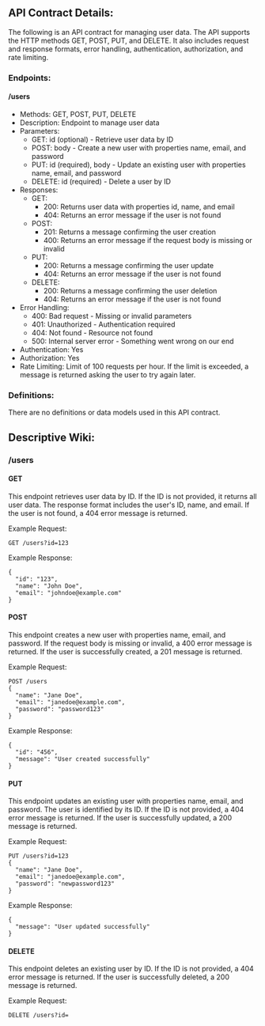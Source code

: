 ## API Contract Details:

The following is an API contract for managing user data. The API supports the HTTP methods GET, POST, PUT, and DELETE. It also includes request and response formats, error handling, authentication, authorization, and rate limiting.

### Endpoints:

#### /users

- Methods: GET, POST, PUT, DELETE
- Description: Endpoint to manage user data
- Parameters:
  - GET: id (optional) - Retrieve user data by ID
  - POST: body - Create a new user with properties name, email, and password
  - PUT: id (required), body - Update an existing user with properties name, email, and password
  - DELETE: id (required) - Delete a user by ID
- Responses:
  - GET:
    - 200: Returns user data with properties id, name, and email
    - 404: Returns an error message if the user is not found
  - POST:
    - 201: Returns a message confirming the user creation
    - 400: Returns an error message if the request body is missing or invalid
  - PUT:
    - 200: Returns a message confirming the user update
    - 404: Returns an error message if the user is not found
  - DELETE:
    - 200: Returns a message confirming the user deletion
    - 404: Returns an error message if the user is not found
- Error Handling:
  - 400: Bad request - Missing or invalid parameters
  - 401: Unauthorized - Authentication required
  - 404: Not found - Resource not found
  - 500: Internal server error - Something went wrong on our end
- Authentication: Yes
- Authorization: Yes
- Rate Limiting: Limit of 100 requests per hour. If the limit is exceeded, a message is returned asking the user to try again later.

### Definitions:

There are no definitions or data models used in this API contract.

## Descriptive Wiki:

### /users

#### GET

This endpoint retrieves user data by ID. If the ID is not provided, it returns all user data. The response format includes the user's ID, name, and email. If the user is not found, a 404 error message is returned.

Example Request:

```
GET /users?id=123
```

Example Response:

```
{
  "id": "123",
  "name": "John Doe",
  "email": "johndoe@example.com"
}
```

#### POST

This endpoint creates a new user with properties name, email, and password. If the request body is missing or invalid, a 400 error message is returned. If the user is successfully created, a 201 message is returned.

Example Request:

```
POST /users
{
  "name": "Jane Doe",
  "email": "janedoe@example.com",
  "password": "password123"
}
```

Example Response:

```
{
  "id": "456",
  "message": "User created successfully"
}
```

#### PUT

This endpoint updates an existing user with properties name, email, and password. The user is identified by its ID. If the ID is not provided, a 404 error message is returned. If the user is successfully updated, a 200 message is returned.

Example Request:

```
PUT /users?id=123
{
  "name": "Jane Doe",
  "email": "janedoe@example.com",
  "password": "newpassword123"
}
```

Example Response:

```
{
  "message": "User updated successfully"
}
```

#### DELETE

This endpoint deletes an existing user by ID. If the ID is not provided, a 404 error message is returned. If the user is successfully deleted, a 200 message is returned.

Example Request:

```
DELETE /users?id=